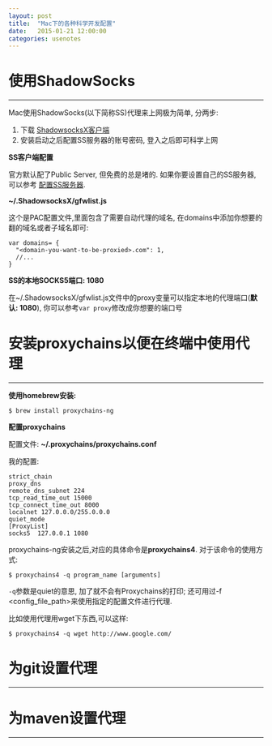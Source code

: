 ```yaml
---
layout: post
title:  "Mac下的各种科学开发配置"
date:   2015-01-21 12:00:00
categories: usenotes
---
```


# 使用ShadowSocks
---

Mac使用ShadowSocks(以下简称SS)代理来上网极为简单, 分两步:

1. 下载 [ShadowsocksX客户端](https://sourceforge.net/projects/shadowsocksgui/)
2. 安装启动之后配置SS服务器的账号密码, 登入之后即可科学上网

**SS客户端配置**

官方默认配了Public Server, 但免费的总是堵的. 如果你要设置自己的SS服务器, 可以参考 [配置SS服务器]().

 **~/.ShadowsocksX/gfwlist.js**

这个是PAC配置文件,里面包含了需要自动代理的域名, 在domains中添加你想要的翻的域名或者子域名即可:

```
var domains= {
  "<domain-you-want-to-be-proxied>.com": 1,
  //...
}
```

**SS的本地SOCKS5端口: 1080**

在~/.ShadowsocksX/gfwlist.js文件中的proxy变量可以指定本地的代理端口(**默认: 1080**), 你可以参考`var proxy`修改成你想要的端口号

# 安装proxychains以便在终端中使用代理
---

**使用homebrew安装:**

```
$ brew install proxychains-ng
```

**配置proxychains**

配置文件: **~/.proxychains/proxychains.conf**

我的配置:

```
strict_chain
proxy_dns
remote_dns_subnet 224
tcp_read_time_out 15000
tcp_connect_time_out 8000
localnet 127.0.0.0/255.0.0.0
quiet_mode
[ProxyList]
socks5  127.0.0.1 1080
```

proxychains-ng安装之后,对应的具体命令是**proxychains4**. 对于该命令的使用方式:

```
$ proxychains4 -q program_name [arguments]
```

`-q`参数是quiet的意思, 加了就不会有Proxychains的打印; 还可用过-f <config_file_path>来使用指定的配置文件进行代理.

比如使用代理用wget下东西,可以这样:

```
$ proxychains4 -q wget http://www.google.com/
```

# 为git设置代理
---

# 为maven设置代理
---

